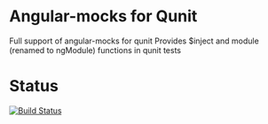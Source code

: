 Angular-mocks for Qunit
===================

Full support of angular-mocks for qunit
Provides $inject and module (renamed to ngModule) functions in qunit tests

Status
===================
[![Build Status](https://travis-ci.org/PredatoryPlatanus/angular-mocks-qunit.png?branch=master)](https://travis-ci.org/PredatoryPlatanus/angular-mocks-qunit)
